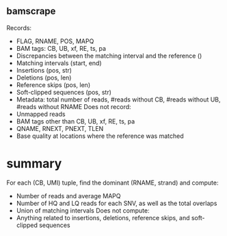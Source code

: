 bamscrape
---------

Records:
* FLAG, RNAME, POS, MAPQ
* BAM tags: CB, UB, xf, RE, ts, pa
* Discrepancies between the matching interval and the reference ()
* Matching intervals (start, end)
* Insertions (pos, str)
* Deletions (pos, len)
* Reference skips (pos, len)
* Soft-clipped sequences (pos, str)
* Metadata: total number of reads, #reads without CB, #reads without UB, #reads without RNAME
Does not record:
* Unmapped reads
* BAM tags other than CB, UB, xf, RE, ts, pa
* QNAME, RNEXT, PNEXT, TLEN
* Base quality at locations where the reference was matched

summary
=======

For each (CB, UMI) tuple, find the dominant (RNAME, strand) and compute:
* Number of reads and average MAPQ
* Number of HQ and LQ reads for each SNV, as well as the total overlaps
* Union of matching intervals
Does not compute:
* Anything related to insertions, deletions, reference skips, and soft-clipped sequences
